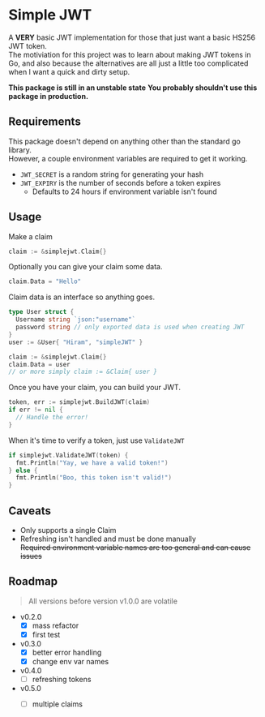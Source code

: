 # Simple JWT

A **VERY** basic JWT implementation for those that just want a basic HS256 JWT token.  
The motiviation for this project was to learn about making JWT tokens in Go, and also because the alternatives are all just a little too complicated when I want a quick and dirty setup.

**This package is still in an unstable state**
**You probably shouldn't use this package in production.**

## Requirements

This package doesn't depend on anything other than the standard go library.  
However, a couple environment variables are required to get it working.
- `JWT_SECRET` is a random string for generating your hash
- `JWT_EXPIRY` is the number of seconds before a token expires
  - Defaults to 24 hours if environment variable isn't found

## Usage

Make a claim
```go
claim := &simplejwt.Claim{}
```

Optionally you can give your claim some data.
```go
claim.Data = "Hello"
```

Claim data is an interface so anything goes.
```go
type User struct {
  Username string `json:"username"`
  password string // only exported data is used when creating JWT
}
user := &User{ "Hiram", "simpleJWT" }

claim := &simplejwt.Claim{}
claim.Data = user
// or more simply claim := &Claim{ user }
```

Once you have your claim, you can build your JWT.
```go
token, err := simplejwt.BuildJWT(claim)
if err != nil {
  // Handle the error!
}
```

When it's time to verify a token, just use `ValidateJWT`
```go
if simplejwt.ValidateJWT(token) {
  fmt.Println("Yay, we have a valid token!")
} else {
  fmt.Println("Boo, this token isn't valid!")
}
```

## Caveats

- Only supports a single Claim
- Refreshing isn't handled and must be done manually  
~~Required environment variable names are too general and can cause issues~~

## Roadmap

> All versions before version v1.0.0 are volatile

- v0.2.0
  - [x] mass refactor
  - [x] first test
- v0.3.0
  - [x] better error handling
  - [x] change env var names
- v0.4.0
  - [ ] refreshing tokens
- v0.5.0
  - [ ] multiple claims


